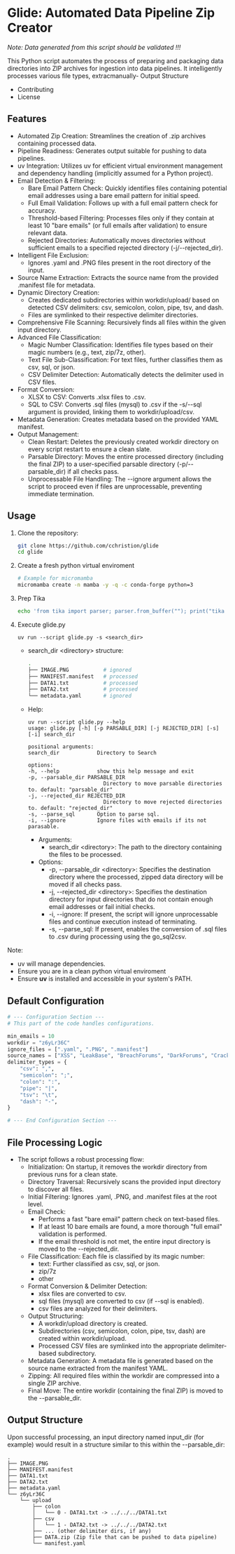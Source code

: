 # Glide: Automated Data Pipeline Zip Creator

*Note: Data generated from this script should be validated !!!*

This Python script automates the process of preparing and packaging data directories into ZIP archives for ingestion into data pipelines. It intelligently processes various file types, extracmanually- Output Structure
- Contributing
- License

## Features

- Automated Zip Creation: Streamlines the creation of .zip archives containing processed data.
- Pipeline Readiness: Generates output suitable for pushing to data pipelines.
- uv Integration: Utilizes uv for efficient virtual environment management and dependency handling (implicitly assumed for a Python project).
- Email Detection & Filtering:
    - Bare Email Pattern Check: Quickly identifies files containing potential email addresses using a bare email pattern for initial speed.
    - Full Email Validation: Follows up with a full email pattern check for accuracy.
    - Threshold-based Filtering: Processes files only if they contain at least 10 "bare emails" (or full emails after validation) to ensure relevant data.
    - Rejected Directories: Automatically moves directories without sufficient emails to a specified rejected directory (-j/--rejected_dir).
- Intelligent File Exclusion:
    - Ignores .yaml and .PNG files present in the root directory of the input.
- Source Name Extraction: Extracts the source name from the provided .manifest file for metadata.
- Dynamic Directory Creation:
    - Creates dedicated subdirectories within workdir/upload/ based on detected CSV delimiters: csv, semicolon, colon, pipe, tsv, and dash.
    - Files are symlinked to their respective delimiter directories.
- Comprehensive File Scanning: Recursively finds all files within the given input directory.
- Advanced File Classification:
    - Magic Number Classification: Identifies file types based on their magic numbers (e.g., text, zip/7z, other).
    - Text File Sub-Classification: For text files, further classifies them as csv, sql, or json.
    - CSV Delimiter Detection: Automatically detects the delimiter used in CSV files.
- Format Conversion:
    - XLSX to CSV: Converts .xlsx files to .csv.
    - SQL to CSV: Converts .sql files (mysql) to .csv if the -s/--sql argument is provided, linking them to workdir/upload/csv.
- Metadata Generation: Creates metadata based on the provided YAML manifest.
- Output Management:
    - Clean Restart: Deletes the previously created workdir directory on every script restart to ensure a clean slate.
    - Parsable Directory: Moves the entire processed directory (including the final ZIP) to a user-specified parsable directory (-p/--parsable_dir) if all checks pass.
    - Unprocessable File Handling: The --ignore argument allows the script to proceed even if files are unprocessable, preventing immediate termination.

## Usage

1. Clone the repository:
    ```bash
    git clone https://github.com/cchristion/glide
    cd glide
    ```
2. Create a fresh python virtual enviroment
    ```bash
    # Example for micromamba
    micromamba create -n mamba -y -q -c conda-forge python=3
    ```
3. Prep Tika
    ```bash
    echo 'from tika import parser; parser.from_buffer(""); print("tika is runing")' | uv run --with tika -
    ```
4. Execute glide.py
    ```
    uv run --script glide.py -s <search_dir>
    ```
    - search_dir \<directory> structure:
        ```bash
        .
        ├── IMAGE.PNG           # ignored
        ├── MANIFEST.manifest   # processed
        ├── DATA1.txt           # processed
        ├── DATA2.txt           # processed
        └── metadata.yaml       # ignored
        ```
    - Help:
        ```
        uv run --script glide.py --help 
        usage: glide.py [-h] [-p PARSABLE_DIR] [-j REJECTED_DIR] [-s] [-i] search_dir

        positional arguments:
        search_dir            Directory to Search

        options:
        -h, --help            show this help message and exit
        -p, --parsable_dir PARSABLE_DIR
                                Directory to move parsable directories to. default: "parsable_dir"
        -j, --rejected_dir REJECTED_DIR
                                Directory to move rejected directories to. default: "rejected_dir"
        -s, --parse_sql       Option to parse sql.
        -i, --ignore          Ignore files with emails if its not parasable.
        ```
        - Arguments:
            - search_dir \<directory>: The path to the directory containing the files to be processed.
        - Options:
            - -p, --parsable_dir \<directory>: Specifies the destination directory where the processed, zipped data directory will be moved if all checks pass.
            - -j, --rejected_dir \<directory>: Specifies the destination directory for input directories that do not contain enough email addresses or fail initial checks.
            - -i, --ignore: If present, the script will ignore unprocessable files and continue execution instead of terminating.
            - -s, --parse_sql: If present, enables the conversion of .sql files to .csv during processing using the go_sql2csv.

Note:
- uv will manage dependencies.
- Ensure you are in a clean python virtual enviroment
- Ensure **uv** is installed and accessible in your system's PATH.

## Default Configuration

```python
# --- Configuration Section ---
# This part of the code handles configurations.

min_emails = 10
workdir = "z6yLr36C"
ignore_files = [".yaml", ".PNG", ".manifest"]
source_names = ["XSS", "LeakBase", "BreachForums", "DarkForums", "Cracked"]
delimiter_types = {
    "csv": ",",
    "semicolon": ";",
    "colon": ":",
    "pipe": "|",
    "tsv": "\t",
    "dash": "-",
}

# --- End Configuration Section ---
```

## File Processing Logic
- The script follows a robust processing flow:
    - Initialization: On startup, it removes the workdir directory from previous runs for a clean state.
    - Directory Traversal: Recursively scans the provided input directory to discover all files.
    - Initial Filtering: Ignores .yaml, .PNG, and .manifest files at the root level.
    - Email Check:
        - Performs a fast "bare email" pattern check on text-based files.
        - If at least 10 bare emails are found, a more thorough "full email" validation is performed.
        - If the email threshold is not met, the entire input directory is moved to the --rejected_dir.
    - File Classification: Each file is classified by its magic number:
        - text: Further classified as csv, sql, or json.
        - zip/7z
        - other
    - Format Conversion & Delimiter Detection:
        - xlsx files are converted to csv.
        - sql files (mysql) are converted to csv (if --sql is enabled).
        - csv files are analyzed for their delimiters.
    - Output Structuring:
        - A workdir/upload directory is created.
        - Subdirectories (csv, semicolon, colon, pipe, tsv, dash) are created within workdir/upload.
        - Processed CSV files are symlinked into the appropriate delimiter-based subdirectory.
    - Metadata Generation: A metadata file is generated based on the source name extracted from the manifest YAML.
    - Zipping: All required files within the workdir are compressed into a single ZIP archive.
    - Final Move: The entire workdir (containing the final ZIP) is moved to the --parsable_dir.
    
## Output Structure
Upon successful processing, an input directory named input_dir (for example) would result in a structure similar to this within the --parsable_dir:
```
.
├── IMAGE.PNG
├── MANIFEST.manifest
├── DATA1.txt
├── DATA2.txt
├── metadata.yaml
└── z6yLr36C
    └── upload
        ├── colon
        │   └── 0 - DATA1.txt -> ../../../DATA1.txt
        ├── csv
        │   └── 1 - DATA2.txt -> ../../../DATA2.txt
        ├── ... (other delimiter dirs, if any)
        ├── DATA.zip (Zip file that can be pushed to data pipeline)
        └── manifest.yaml
```
